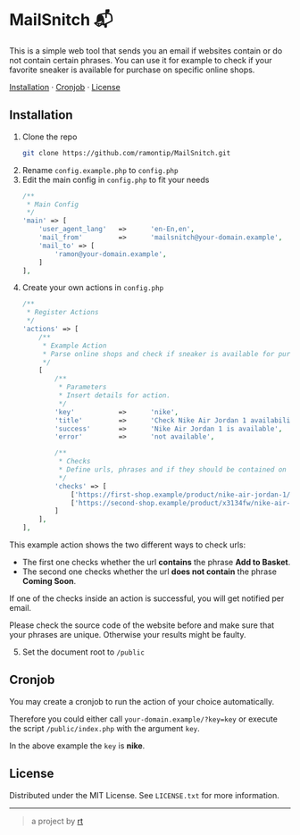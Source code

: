 <div>
  <h1>MailSnitch 📬</h1>
  <p>
    This is a simple web tool that sends you an email if websites contain or do not contain certain phrases.
    You can use it for example to check if your favorite sneaker is available for purchase on specific online shops.
  </p>
  <p>
    <a href="#Installation">Installation</a>
    ·
    <a href="#Cronjob">Cronjob</a>
    ·
    <a href="#License">License</a>
  </p>
</div>

## Installation

1. Clone the repo
   ```sh
   git clone https://github.com/ramontip/MailSnitch.git
   ```
2. Rename `config.example.php` to `config.php`
3. Edit the main config in `config.php` to fit your needs
    ```php
    /**
     * Main Config
     */
    'main' => [
        'user_agent_lang'   =>      'en-En,en',
        'mail_from'         =>      'mailsnitch@your-domain.example',
        'mail_to' => [
            'ramon@your-domain.example',
        ]
    ],
    ```
4. Create your own actions in `config.php`
    ```php
    /**
     * Register Actions
     */
    'actions' => [
        /**
         * Example Action
         * Parse online shops and check if sneaker is available for purchase.
         */
        [
            /**
             * Parameters
             * Insert details for action.
             */
            'key'           =>      'nike',
            'title'         =>      'Check Nike Air Jordan 1 availability',
            'success'       =>      'Nike Air Jordan 1 is available',
            'error'         =>      'not available',

            /**
             * Checks
             * Define urls, phrases and if they should be contained on the page or not.
             */
            'checks' => [
                ['https://first-shop.example/product/nike-air-jordan-1/', 'Add to Basket', true],
                ['https://second-shop.example/product/x3134fw/nike-air-jordan-1/', 'Coming Soon', false],
            ]
        ],
    ],
    ```
This example action shows the two different ways to check urls:
- The first one checks whether the url **contains** the phrase **Add to Basket**.
- The second one checks whether the url **does not contain** the phrase **Coming Soon**.

If one of the checks inside an action is successful, you will get notified per email.

Please check the source code of the website before and make sure that your phrases are unique. Otherwise your results might be faulty.

5. Set the document root to `/public`


## Cronjob

You may create a cronjob to run the action of your choice automatically. 

Therefore you could either call `your-domain.example/?key=key` or execute the script `/public/index.php` with the argument `key`.

In the above example the `key` is **nike**.


## License

Distributed under the MIT License. See `LICENSE.txt` for more information.

---
> a project by [rt](https://github.com/ramontip)